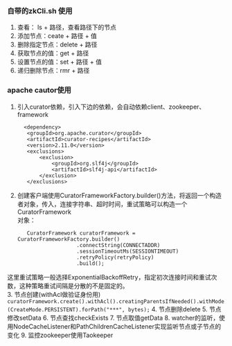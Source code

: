 ### 自带的zkCli.sh 使用
1. 查看： ls + 路径，查看路径下的节点
2. 添加节点：ceate + 路径 + 值
3. 删除指定节点：delete + 路径
4. 获取节点的值：get + 路径
5. 设置节点的值：set + 路径 + 值
6. 递归删除节点：rmr + 路径

### apache cautor使用
1. 引入curator依赖，引入下边的依赖，会自动依赖client、zookeeper、framework

         <dependency>
          <groupId>org.apache.curator</groupId>
          <artifactId>curator-recipes</artifactId>
          <version>2.11.0</version>
          <exclusions>
              <exclusion>
                  <groupId>org.slf4j</groupId>
                  <artifactId>slf4j-api</artifactId>
              </exclusion>
          </exclusions>
      </dependency>
2. 创建客户端使用CuratorFrameworkFactory.builder()方法，将返回一个构造者对象，传入，连接字符串、超时时间，重试策略可以构造一个CuratorFramework  
对象：

          CuratorFramework curatorFramework = CuratorFrameworkFactory.builder()
                          .connectString(CONNECTADDR)
                          .sessionTimeoutMs(SESSIONTIMEOUT)
                          .retryPolicy(retryPolicy)
                          .build();

这里重试策略一般选择ExponentialBackoffRetry，指定初次连接时间和重试次数，这种策略重试间隔是分散的不是固定的。  
3. 节点创建(withAcl做验证身份用)
`curatorFramework.create().withAcl().creatingParentsIfNeeded().withMode(CreateMode.PERSISTENT).forPath("***", bytes);`
4. 节点删除delete
5. 节点修改setData
6. 节点查找checkExists
7. 节点取值getData
8. watcher的监听，使用NodeCacheListener和PathChildrenCacheListener实现监听节点或子节点的变化
9. 监控zookeeper使用Taokeeper

